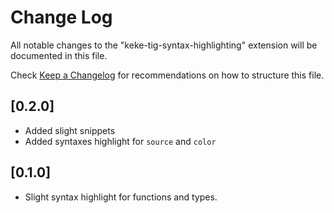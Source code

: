 # Change Log

All notable changes to the "keke-tig-syntax-highlighting" extension will be documented in this file.

Check [Keep a Changelog](http://keepachangelog.com/) for recommendations on how to structure this file.

## [0.2.0]

- Added slight snippets
- Added syntaxes highlight for `source` and `color`

## [0.1.0]

- Slight syntax highlight for functions and types.